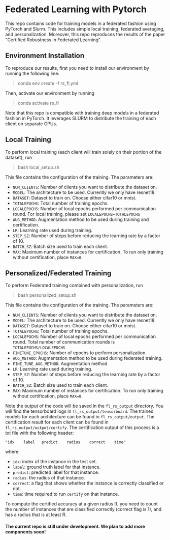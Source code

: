 # Federated Learning with Pytorch

This repo contains code for training models in a federated fashion using PyTorch and Slurm. This includes simple local training, federated averaging, and personalization.
Moreover, this repo reproduces the results of the paper "Certified Robustness in Federated Learning".

## Environment Installation

To reproduce our results, first you need to install our environment by running the following line:

> conda env create -f rs_fl.yml

Then, activate our environment by running

> conda activate rs_fl

Note that this repo is compatible with training deep models in a federated fashion in PyTorch. It leverages SLURM to distribute the training of each client on separate GPUs.

## Local Training

To perform local training (each client will train solely on their portion of the dataset), run 

> bash local_setup.sh

This file contains the configuration of the training. The parameters are:

- `NUM_CLIENTS`: Number of clients you want to distribute the dataset on.
- `MODEL`: The architecture to be used. Currently we only have resnet18.
- `DATASET`: Dataset to train on. Choose either cifar10 or mnist.
- `TOTALEPOCHS`: Total number of training epochs.
- `LOCALEPOCHS`: Number of local epochs performed per communication round. For local training, please set `LOCALEPOCHS=TOTALEPOCHS`
- `AUG_METHOD`: Augmentation method to be used during training and certification.
- `LR`: Learning rate used during training.
- `STEP_SZ`: Number of steps before reducing the learning rate by a factor of 10.
- `BATCH_SZ`: Batch size used to train each client.
- `MAX`: Maximum number of instances for certification. To run only training without certification, place `MAX=0`.

## Personalized/Federated Training

To perform Federated training combined with personalization, run

> bash personalized_setup.sh

This file contains the configuration of the training. The parameters are:

- `NUM_CLIENTS`: Number of clients you want to distribute the dataset on.
- `MODEL`: The architecture to be used. Currently we only have resnet18.
- `DATASET`: Dataset to train on. Choose either cifar10 or mnist.
- `TOTALEPOCHS`: Total number of training epochs.
- `LOCALEPOCHS`: Number of local epochs performed per communication round. Total number of communication rounds is `TOTALEPOCHS/LOCALEPOCHS`
- `FINETUNE_EPOCHS`: Number of epochs to perform personalization.
- `AUG_METHOD`: Augmentation method to be used during federated training.
- `FINE_TUNE_AUG_METHOD`: Augmentation method 
- `LR`: Learning rate used during training.
- `STEP_SZ`: Number of steps before reducing the learning rate by a factor of 10.
- `BATCH_SZ`: Batch size used to train each client.
- `MAX`: Maximum number of instances for certification. To run only training without certification, place `MAX=0`.


Note the output of the code will be saved in the `fl_rs_output` directory. You will find the tensorboard logs in `fl_rs_output/tensorboard`. The trained models for each architecture can be found in `fl_rs_output/output`. The certification result for each client can be found in `fl_rs_output/output/certify`. The certification output of this process is a txt file with the following header:

```
"idx    label   predict    radius    correct    time"
```

where:

- `idx`: index of the instance in the test set.
- `label`: ground truth label for that instance.
- `predict`: predicted label for that instance.
- `radius`: the radius of that instance.
- `correct`: a flag that shows whether the instance is correctly classified or not.
- `time`: time required to run `certify` on that instance.

To compute the certified accuracy at a given radius R, you need to count the number of instances that are classified correctly (correct flag is 1), and has a radius that is at least R. 


#### The current repo is still under development. We plan to add more components soon!
